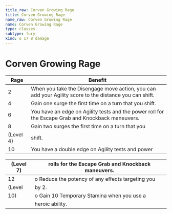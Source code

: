 ```yaml
---
title_raw: Corven Growing Rage
title: Corven Growing Rage
name_raw: Corven Growing Rage
name: Corven Growing Rage
type: classes
subtype: fury
kind: o 17 8 damage
---
```


# Corven Growing Rage

| Rage      | Benefit                                                                                                |
| --------- | ------------------------------------------------------------------------------------------------------ |
| 2         | When you take the Disengage move action, you can add your Agility score to the distance you can shift. |
| 4         | Gain one surge the first time on a turn that you shift.                                                |
| 6         | You have an edge on Agility tests and the power roll for the Escape Grab and Knockback maneuvers.      |
| 8         | Gain two surges the first time on a turn that you                                                      |
| (Level 4) | shift.                                                                                                 |
| 10        | You have a double edge on Agility tests and power                                                      |

| (Level 7) | rolls for the Escape Grab and Knockback maneuvers. |
| --------- | -------------------------------------------------- |
| 12        | o Reduce the potency of any effects targeting you  |
| (Level    | by 2.                                              |
| 10)       | o Gain 10 Temporary Stamina when you use a         |
|           | heroic ability.                                    |
